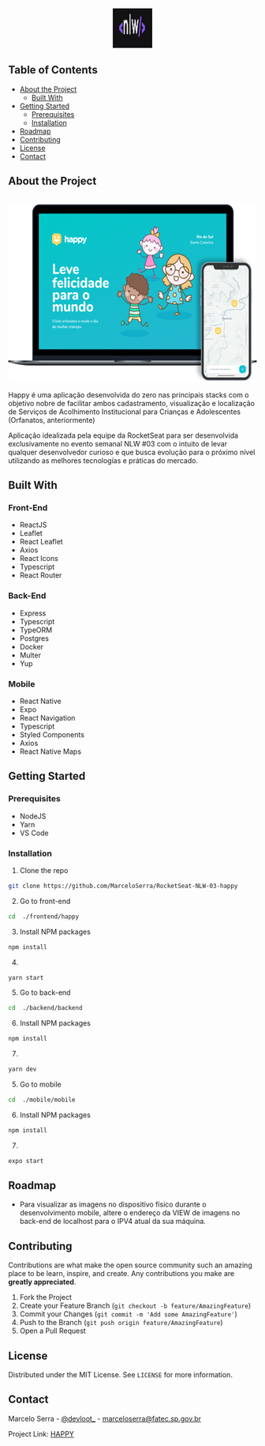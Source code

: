 <!--
*** Thanks for checking out this README Template. If you have a suggestion that would
*** make this better, please fork the repo and create a pull request or simply open
*** an issue with the tag "enhancement".
*** Thanks again! Now go create something AMAZING! :D
-->





<!-- PROJECT SHIELDS -->
<!--
*** I'm using markdown "reference style" links for readability.
*** Reference links are enclosed in brackets [ ] instead of parentheses ( ).
*** See the bottom of this document for the declaration of the reference variables
*** for contributors-url, forks-url, etc. This is an optional, concise syntax you may use.
*** https://www.markdownguide.org/basic-syntax/#reference-style-links
-->


<!-- [![Contributors][contributors-shield]][contributors-url]
[![Forks][forks-shield]][forks-url]
[![Stargazers][stars-shield]][stars-url]
[![Issues][issues-shield]][issues-url]
[![MIT License][license-shield]][license-url]
[![LinkedIn][linkedin-shield]][linkedin-url] -->



<!-- PROJECT LOGO -->
<br />
<p align="center">
  <a href="https://github.com/MarceloSerra/RocketSeat-NLW-03-happy">
    <img src="presentation/logo.png" alt="Logo" width="80" height="80">
  </a>


<!-- TABLE OF CONTENTS -->
## Table of Contents

* [About the Project](#about-the-project)
  * [Built With](#built-with)
* [Getting Started](#getting-started)
  * [Prerequisites](#prerequisites)
  * [Installation](#installation)
* [Roadmap](#roadmap)
* [Contributing](#contributing)
* [License](#license)
* [Contact](#contact)



<!-- ABOUT THE PROJECT -->
## About the Project 

  <br><img src="presentation/screenshot.png" alt="Logo" width="640" height="360"><br>

Happy é uma aplicação desenvolvida do zero nas principais stacks com o objetivo nobre de facilitar  ambos cadastramento, visualização e localização de Serviços de Acolhimento Institucional para Crianças e Adolescentes (Orfanatos, anteriormente)

Aplicação idealizada pela equipe da RocketSeat para ser desenvolvida exclusivamente no evento semanal NLW #03 com o intuito de levar qualquer desenvolvedor curioso e que busca evolução para o próximo nível utilizando as melhores tecnologías e práticas do mercado.


## Built With

### Front-End
* ReactJS
* Leaflet
* React Leaflet
* Axios
* React Icons
* Typescript
* React Router

### Back-End
* Express
* Typescript
* TypeORM
* Postgres
* Docker
* Multer
* Yup

### Mobile
* React Native
* Expo
* React Navigation
* Typescript
* Styled Components
* Axios
* React Native Maps




<!-- GETTING STARTED -->
## Getting Started

### Prerequisites

* NodeJS
* Yarn
* VS Code


### Installation

1. Clone the repo
```sh
git clone https://github.com/MarceloSerra/RocketSeat-NLW-03-happy
```
2. Go to front-end
```sh
cd  ./frontend/happy
```
3. Install NPM packages
```sh
npm install
```
4. 
```sh
yarn start 
```

5. Go to back-end
```sh
cd  ./backend/backend
```
6. Install NPM packages
```sh
npm install
```
7. 
```sh
yarn dev 
```

5. Go to mobile
```sh
cd  ./mobile/mobile
```
6. Install NPM packages
```sh
npm install
```
7. 
```sh
expo start 
```


<!-- ROADMAP -->
## Roadmap

* Para visualizar as imagens no dispositivo físico durante o desenvolvimento mobile, altere o endereço da VIEW de imagens no back-end de localhost para o IPV4 atual da sua máquina.


<!-- CONTRIBUTING -->
## Contributing

Contributions are what make the open source community such an amazing place to be learn, inspire, and create. Any contributions you make are **greatly appreciated**.

1. Fork the Project
2. Create your Feature Branch (`git checkout -b feature/AmazingFeature`)
3. Commit your Changes (`git commit -m 'Add some AmazingFeature'`)
4. Push to the Branch (`git push origin feature/AmazingFeature`)
5. Open a Pull Request



<!-- LICENSE -->
## License

Distributed under the MIT License. See `LICENSE` for more information.



<!-- CONTACT -->
## Contact

Marcelo Serra - [@devloot_](https://instagram.com/devloot_) - marceloserra@fatec.sp.gov.br

Project Link: [HAPPY](https://github.com/MarceloSerra/RocketSeat-NLW-03-happy)

